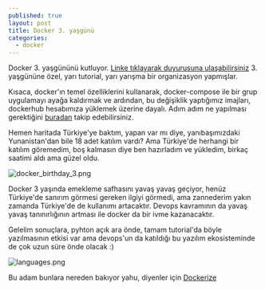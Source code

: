 ```yaml
---
published: true
layout: post
title: Docker 3. yaşgünü
categories: 
  - docker
---
```



Docker 3. yaşgününü kutluyor. [Linke tıklayarak duyurusuna ulaşabilirsiniz](https://blog.docker.com/2016/03/docker-birthday-3-thanks-all/) 3. yaşgününe özel, yarı tutorial, yarı yarışma bir organizasyon yapmışlar.

Kısaca, docker'ın temel özelliklerini kullanarak, docker-compose ile bir grup uygulamayı ayağa kaldırmak ve ardından, bu değişiklik yaptığımız imajları, dockerhub hesabımıza yüklemek üzerine dayalı. Adım adım ne yapılması gerektiğini [buradan](https://github.com/docker/docker-birthday-3/blob/master/tutorial.md) takip edebilirsiniz.

Hemen haritada Türkiye'ye baktım, yapan var mı diye, yanıbaşımızdaki Yunanistan'dan bile 18 adet katılım vardı? Ama Türkiye'de herhangi bir katılım göremedim, boş kalmasın diye ben hazırladım ve yükledim, birkaç saatimi aldı ama güzel oldu. 

![docker_birthday_3.png]({{site.baseurl}}/images/docker_birthday_3.png)

Docker 3 yaşında emekleme safhasını yavaş yavaş geçiyor, henüz Türkiye'de sanırım görmesi gereken ilgiyi görmedi, ama zannederim yakın zamanda Türkiye'de de kullanımı artacaktır. Devops kavramının da yavaş yavaş tanınırlığının artması ile docker da bir ivme kazanacaktır.

Gelelim sonuçlara, pyhton açık ara önde, tamam tutorial'da böyle yazılmasının etkisi var ama devops'un da katıldığı bu yazılım ekosisteminde de çok uzun süre önde olacak :)

![languages.png]({{site.baseurl}}/images/languages.png)

Bu adam bunlara nereden bakıyor yahu, diyenler için [Dockerize](https://dockerize.it/)
